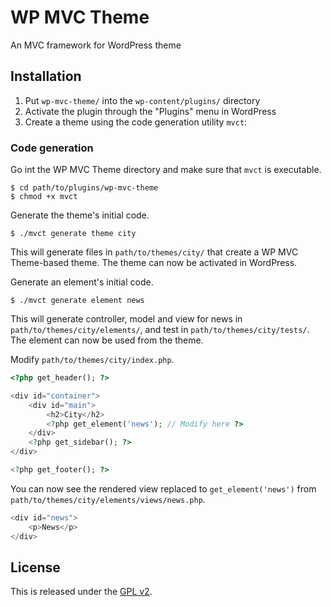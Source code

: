 # WP MVC Theme

An MVC framework for WordPress theme

## Installation

1. Put `wp-mvc-theme/` into the `wp-content/plugins/` directory
2. Activate the plugin through the "Plugins" menu in WordPress
3. Create a theme using the code generation utility `mvct`:

### Code generation

Go int the WP MVC Theme directory and make sure that `mvct` is executable.

    $ cd path/to/plugins/wp-mvc-theme
    $ chmod +x mvct

Generate the theme's initial code.

    $ ./mvct generate theme city

This will generate files in `path/to/themes/city/` that create a WP MVC Theme-based theme. The theme can now be activated in WordPress.

Generate an element's initial code.

    $ ./mvct generate element news

This will generate controller, model and view for news in `path/to/themes/city/elements/`, and test in `path/to/themes/city/tests/`. The element can now be used from the theme.

Modify `path/to/themes/city/index.php`.

```php
<?php get_header(); ?>

<div id="container">
    <div id="main">
        <h2>City</h2>
        <?php get_element('news'); // Modify here ?>
    </div>
    <?php get_sidebar(); ?>
</div>

<?php get_footer(); ?>
```

You can now see the rendered view replaced to `get_element('news')` from `path/to/themes/city/elements/views/news.php`.

```php
<div id="news">
    <p>News</p>
</div>
```

## License

This is released under the [GPL v2][1].

[1]: http://www.gnu.org/licenses/gpl-2.0.html
